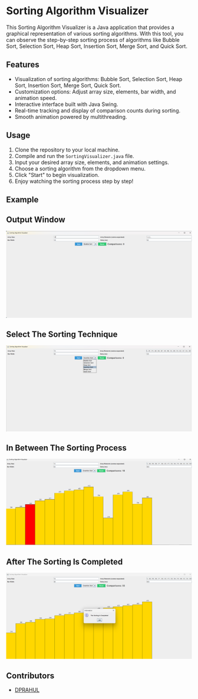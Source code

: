 # Sorting Algorithm Visualizer

This Sorting Algorithm Visualizer is a Java application that provides a graphical representation of various sorting algorithms. With this tool, you can observe the step-by-step sorting process of algorithms like Bubble Sort, Selection Sort, Heap Sort, Insertion Sort, Merge Sort, and Quick Sort.

## Features
- Visualization of sorting algorithms: Bubble Sort, Selection Sort, Heap Sort, Insertion Sort, Merge Sort, Quick Sort.
- Customization options: Adjust array size, elements, bar width, and animation speed.
- Interactive interface built with Java Swing.
- Real-time tracking and display of comparison counts during sorting.
- Smooth animation powered by multithreading.

## Usage
1. Clone the repository to your local machine.
2. Compile and run the `SortingVisualizer.java` file.
3. Input your desired array size, elements, and animation settings.
4. Choose a sorting algorithm from the dropdown menu.
5. Click "Start" to begin visualization.
6. Enjoy watching the sorting process step by step!

## Example
## Output Window
![Sorting Algorithm Visualizer](SAV1.png.png)
## Select The Sorting Technique
![Sorting Algorithm Visualizer](SAV2.png.png)
## In Between The Sorting Process
![Sorting Algorithm Visualizer](SAV3.png.png)
## After The Sorting Is Completed
![Sorting Algorithm Visualizer](SAV4.png.png)

## Contributors
- [DPRAHUL](https://github.com/DPRAHUL-2021)
